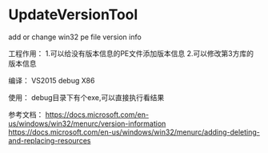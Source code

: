 # UpdateVersionTool
add or change win32 pe file version info


工程作用：
1.可以给没有版本信息的PE文件添加版本信息
2.可以修改第3方库的版本信息


编译：
VS2015  debug   X86 


使用：
debug目录下有个exe,可以直接执行看结果


参考文档：
https://docs.microsoft.com/en-us/windows/win32/menurc/version-information
https://docs.microsoft.com/en-us/windows/win32/menurc/adding-deleting-and-replacing-resources

